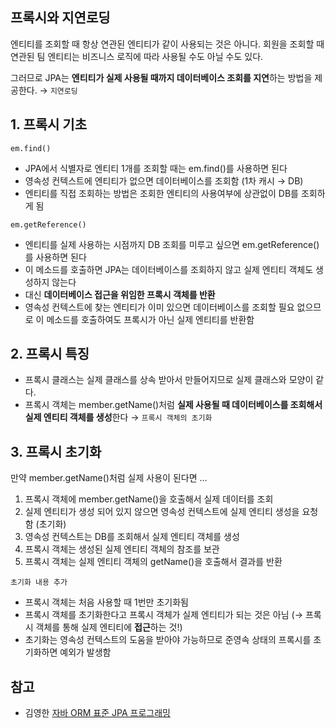 ## 프록시와 지연로딩

엔티티를 조회할 때 항상 연관된 엔티티가 같이 사용되는 것은 아니다. 
회원을 조회할 때 연관된 팀 엔티티는 비즈니스 로직에 따라 사용될 수도 아닐 수도 있다. 

그러므로 JPA는 **엔티티가 실제 사용될 때까지 데이터베이스 조회를 지연**하는 방법을 제공한다. → ```지연로딩```

## 1. 프록시 기초

```em.find()```
* JPA에서 식별자로 엔티티 1개를 조회할 때는 em.find()를 사용하면 된다
* 영속성 컨텍스트에 엔티티가 없으면 데이터베이스를 조회함 (1차 캐시 → DB)
* 엔티티를 직접 조회하는 방법은 조회한 엔티티의 사용여부에 상관없이 DB를 조회하게 됨

```em.getReference()```
* 엔티티를 실제 사용하는 시점까지 DB 조회를 미루고 싶으면 em.getReference()를 사용하면 된다
* 이 메소드를 호출하면 JPA는 데이터베이스를 조회하지 않고 실제 엔티티 객체도 생성하지 않는다
* 대신 **데이터베이스 접근을 위임한 프록시 객체를 반환**
* 영속성 컨텍스트에 찾는 엔티티가 이미 있으면 데이터베이스를 조회할 필요 없으므로 이 메소드를 호출하여도 프록시가 아닌 실제 엔티티를 반환함

## 2. 프록시 특징

* 프록시 클래스는 실제 클래스를 상속 받아서 만들어지므로 실제 클래스와 모양이 같다.
* 프록시 객체는 member.getName()처럼 **실제 사용될 때 데이터베이스를 조회해서 실제 엔티티 객체를 생성**한다 → ```프록시 객체의 초기화```

## 3. 프록시 초기화

만약 member.getName()처럼 실제 사용이 된다면 ...
1. 프록시 객체에 member.getName()을 호출해서 실제 데이터를 조회
2. 실제 엔티티가 생성 되어 있지 않으면 영속성 컨텍스트에 실제 엔티티 생성을 요청함 (초기화)
3. 영속성 컨텍스트는 DB를 조회해서 실제 엔티티 객체를 생성
4. 프록시 객체는 생성된 실제 엔티티 객체의 참조를 보관
5. 프록시 객체는 실제 엔티티 객체의 getName()을 호출해서 결과를 반환

```초기화 내용 추가```
* 프록시 객체는 처음 사용할 때 1번만 초기화됨
* 프록시 객체를 초기화한다고 프록시 객체가 실제 엔티티가 되는 것은 아님 (→ 프록시 객체를 통해 실제 엔티티에 **접근**하는 것!)
* 초기화는 영속성 컨텍스트의 도움을 받아야 가능하므로 준영속 상태의 프록시를 초기화하면 예외가 발생함

## 참고
* 김영한 [자바 ORM 표준 JPA 프로그래밍](http://www.kyobobook.co.kr/product/detailViewKor.laf?mallGb=KOR&ejkGb=KOR&barcode=9788960777330)
